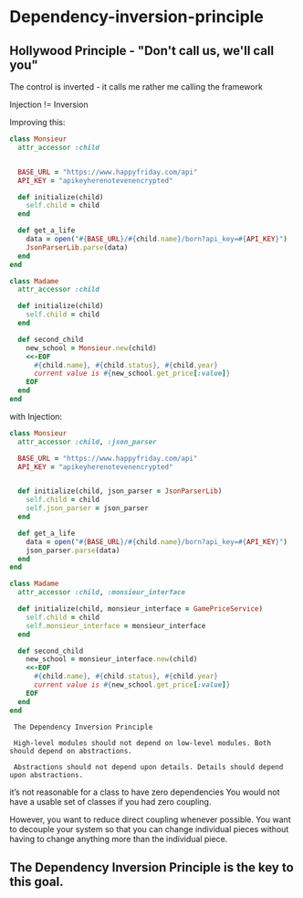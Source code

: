 # Dependency-inversion-principle
## Hollywood Principle - "Don't call us, we'll call you"
The control is inverted - it calls me rather me calling the framework

Injection != Inversion


Improving this:

```ruby
class Monsieur
  attr_accessor :child


  BASE_URL = "https://www.happyfriday.com/api"
  API_KEY = "apikeyherenotevenencrypted"

  def initialize(child)
    self.child = child
  end

  def get_a_life
    data = open("#{BASE_URL}/#{child.name}/born?api_key=#{API_KEY}")
    JsonParserLib.parse(data)
  end
end

class Madame
  attr_accessor :child

  def initialize(child)
    self.child = child
  end

  def second_child
    new_school = Monsieur.new(child)
    <<-EOF
      #{child.name}, #{child.status}, #{child.year} 
      current value is #{new_school.get_price[:value]}
    EOF
  end
end
```


with Injection:

```ruby
class Monsieur
  attr_accessor :child, :json_parser

  BASE_URL = "https://www.happyfriday.com/api"
  API_KEY = "apikeyherenotevenencrypted"


  def initialize(child, json_parser = JsonParserLib)
    self.child = child
    self.json_parser = json_parser
  end

  def get_a_life
    data = open("#{BASE_URL}/#{child.name}/born?api_key=#{API_KEY}")
    json_parser.parse(data)
  end
end

class Madame
  attr_accessor :child, :monsieur_interface

  def initialize(child, monsieur_interface = GamePriceService)
    self.child = child
    self.monsieur_interface = monsieur_interface
  end

  def second_child
    new_school = monsieur_interface.new(child)
    <<-EOF
      #{child.name}, #{child.status}, #{child.year} 
      current value is #{new_school.get_price[:value]}
    EOF
  end
end
 ```

```
 The Dependency Inversion Principle

 High-level modules should not depend on low-level modules. Both should depend on abstractions.

 Abstractions should not depend upon details. Details should depend upon abstractions.
 ```

it’s not reasonable for a class to have zero dependencies
You would not have a usable set of classes if you had zero coupling.

However, you want to reduce direct coupling whenever possible.
You want to decouple your system so that you can change individual pieces without having to change
anything more than the individual piece.

## The Dependency Inversion Principle is the key to this goal.
